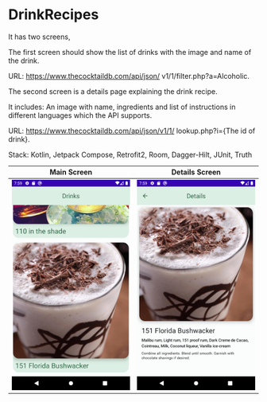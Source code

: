 # DrinkRecipes

It has two screens, 

The first screen should show the list of drinks with the image and name of the drink. 

URL: https://www.thecocktaildb.com/api/json/ v1/1/filter.php?a=Alcoholic.

The second screen is a details page explaining the drink recipe.

It includes: An image with name, ingredients and list of instructions in different languages which the API supports. 

URL: https://www.thecocktaildb.com/api/json/v1/1/ lookup.php?i={The id of drink}.

Stack: Kotlin, Jetpack Compose, Retrofit2, Room, Dagger-Hilt, JUnit, Truth

Main Screen             | Details Screen 
:-------------------------:|:-------------------------:
![](https://github.com/dyoma-veronika/DrinkRecipes/blob/master/Screenshot_Main_Screen.png) | ![](https://github.com/dyoma-veronika/DrinkRecipes/blob/master/Screenshot_Details_Screen.png)
